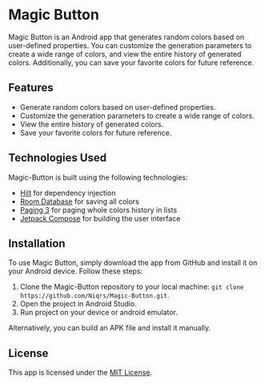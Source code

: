 Magic Button
============

Magic Button is an Android app that generates random colors based on user-defined properties. You can customize the generation parameters to create a wide range of colors, and view the entire history of generated colors. Additionally, you can save your favorite colors for future reference.

Features
--------

*   Generate random colors based on user-defined properties.
*   Customize the generation parameters to create a wide range of colors.
*   View the entire history of generated colors.
*   Save your favorite colors for future reference.


## Technologies Used

Magic-Button is built using the following technologies:

- [Hilt](https://developer.android.com/training/dependency-injection/hilt-android) for dependency injection
- [Room Database](https://developer.android.com/topic/libraries/architecture/room) for saving all colors
- [Paging 3](https://developer.android.com/topic/libraries/architecture/paging/v3-overview) for paging whole colors history in lists
- [Jetpack Compose](https://developer.android.com/jetpack/compose) for building the user interface

Installation
------------

To use Magic Button, simply download the app from GitHub and install it on your Android device. Follow these steps:

1.  Clone the Magic-Button repository to your local machine: `git clone https://github.com/Niqrs/Magic-Button.git`.
2.  Open the project in Android Studio.
3.  Run project on your device or android emulator.

Alternatively, you can build an APK file and install it manually.

License
-------

This app is licensed under the [MIT License](https://github.com/Niqrs/Magic-Button/blob/master/LICENSE.md).
